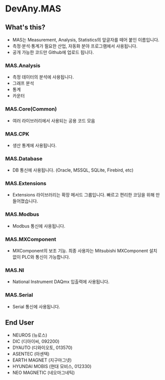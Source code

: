 # DevAny.MAS

## What's this?

- MAS는 Measurement, Analysis, Statistics의 앞글자를 떼어 붙인 이름입니다.
- 측정·분석·통계가 필요한 산업, 자동화 분야 프로그램에서 사용됩니다.
- 공개 가능한 코드만 Github에 업로드 됩니다.

### MAS.Analysis
- 측정 데이터의 분석에 사용됩니다.
- 그래프 분석
- 통계
- 카운터
### MAS.Core(Common)
- 여러 라이브러리에서 사용되는 공용 코드 모음
### MAS.CPK
- 생산 통계에 사용됩니다.
### MAS.Database
- DB 통신에 사용됩니다. (Oracle, MSSQL, SQLite, Firebird, etc)
### MAS.Extensions
- Extensions 라이브러리는 확장 메서드 그룹입니다. 빠르고 편리한 코딩을 위해 만들어졌습니다.
### MAS.Modbus
 - Modbus 통신에 사용됩니다.
### MAS.MXComponent
 - MXComponent의 보조 기능. 최종 사용자는 Mitsubishi MXComponent 설치 없이 PLC와 통신이 가능합니다.
### MAS.NI
 - National Instrument DAQmx 입출력에 사용됩니다.
### MAS.Serial
- Serial 통신에 사용됩니다.

## End User
- NEUROS (뉴로스)
- DIC (디아이씨, 092200)
- DYAUTO (디와이오토, 013570)
- ASENTEC (아센텍)
- EARTH MAGNET (지구마그넷)
- HYUNDAI MOBIS (현대 모비스, 012330)
- NEO MAGNETIC (네오마그네틱)
